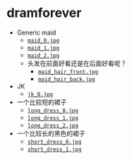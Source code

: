  # dramforever

- Generic maid
  - [`maid_0.jpg`](maid_0.jpg)
  - [`maid_1.jpg`](maid_1.jpg)
  - [`maid_2.jpg`](maid_2.jpg)
  - 头发在前面好看还是在后面好看呢？
    - [`maid_hair_front.jpg`](maid_hair_front.jpg)
    - [`maid_hair_back.jpg`](maid_hair_back.jpg)
- JK
  - [`jk_0.jpg`](jk_0.jpg)
- 一个比较短的裙子
  - [`long_dress_0.jpg`](long_dress_0.jpg)
  - [`long_dress_1.jpg`](long_dress_1.jpg)
  - [`long_dress_2.jpg`](long_dress_2.jpg)
- 一个比较长的黑色的裙子
  - [`short_dress_0.jpg`](short_dress_0.jpg)
  - [`short_dress_1.jpg`](short_dress_1.jpg)
